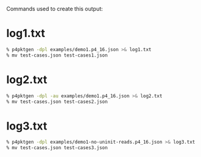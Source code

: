 Commands used to create this output:

# log1.txt

```bash
% p4pktgen -dpl examples/demo1.p4_16.json >& log1.txt
% mv test-cases.json test-cases1.json
```


# log2.txt

```bash
% p4pktgen -dpl -au examples/demo1.p4_16.json >& log2.txt
% mv test-cases.json test-cases2.json
```


# log3.txt

```bash
% p4pktgen -dpl examples/demo1-no-uninit-reads.p4_16.json >& log3.txt
% mv test-cases.json test-cases3.json
```
